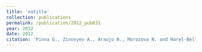 ```yaml
---
title: 'notitle'
collection: publications
permalink: /publication/2012_pub031
year: 2012
date: 2012
citation: 'Pinna G., Zinovyev A., Araujo N., Morozova N. and Harel-Bellan A. Analysis of the Growth Control Network Specific for Human Lung Adenocarcinoma Cells. 2012. <i>Mathematical Modelling of Natural Phenomena</i> <b>7</b>(01):337-368'
---
```

